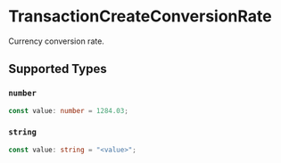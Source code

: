 # TransactionCreateConversionRate

Currency conversion rate.


## Supported Types

### `number`

```typescript
const value: number = 1284.03;
```

### `string`

```typescript
const value: string = "<value>";
```

